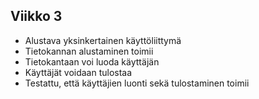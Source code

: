 ## Viikko 3
- Alustava yksinkertainen käyttöliittymä
- Tietokannan alustaminen toimii
- Tietokantaan voi luoda käyttäjän
- Käyttäjät voidaan tulostaa
- Testattu, että käyttäjien luonti sekä tulostaminen toimii
